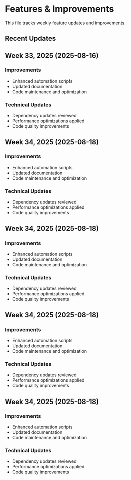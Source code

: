 # Features & Improvements

This file tracks weekly feature updates and improvements.

## Recent Updates


## Week 33, 2025 (2025-08-16)

### Improvements
- Enhanced automation scripts
- Updated documentation
- Code maintenance and optimization

### Technical Updates
- Dependency updates reviewed
- Performance optimizations applied
- Code quality improvements

## Week 34, 2025 (2025-08-18)

### Improvements
- Enhanced automation scripts
- Updated documentation
- Code maintenance and optimization

### Technical Updates
- Dependency updates reviewed
- Performance optimizations applied
- Code quality improvements

## Week 34, 2025 (2025-08-18)

### Improvements
- Enhanced automation scripts
- Updated documentation
- Code maintenance and optimization

### Technical Updates
- Dependency updates reviewed
- Performance optimizations applied
- Code quality improvements

## Week 34, 2025 (2025-08-18)

### Improvements
- Enhanced automation scripts
- Updated documentation
- Code maintenance and optimization

### Technical Updates
- Dependency updates reviewed
- Performance optimizations applied
- Code quality improvements

## Week 34, 2025 (2025-08-18)

### Improvements
- Enhanced automation scripts
- Updated documentation
- Code maintenance and optimization

### Technical Updates
- Dependency updates reviewed
- Performance optimizations applied
- Code quality improvements
